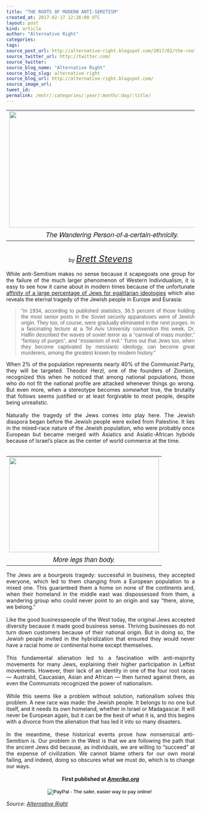```yaml
---
title: "THE ROOTS OF MODERN ANTI-SEMITISM"
created_at: 2017-02-17 12:26:00 UTC
layout: post
kind: article
author: "Alternative Right"
categories: 
tags: 
source_post_url: http://alternative-right.blogspot.com/2017/02/the-roots-of-modern-anti-semitism.html
source_twitter_url: http://twitter.com/
source_twitter: 
source_blog_name: "Alternative Right"
source_blog_slug: alternative-right
source_blog_url: http://alternative-right.blogspot.com/
source_image_url: 
tweet_id:
permalink: /mntr/:categories/:year/:month/:day/:title/
---
```

<div dir="ltr" style="text-align: left;" trbidi="on"><div class="separator" style="clear: both; text-align: center;"></div><div class="separator" style="clear: both; text-align: center;"></div><div class="separator" style="clear: both; text-align: center;"></div><table align="center" cellpadding="0" cellspacing="0" class="tr-caption-container" style="margin-left: auto; margin-right: auto; text-align: center;"><tbody><tr><td style="text-align: center;"><a href="https://2.bp.blogspot.com/-e6H5bxdC3Og/WKbri7rcMQI/AAAAAAAAVdk/e--o6JROJCAHoLKMbk---YUOEnRRgZJjgCLcB/s1600/WandJew.png" imageanchor="1" style="margin-left: auto; margin-right: auto;"><img border="0" height="310" src="https://2.bp.blogspot.com/-e6H5bxdC3Og/WKbri7rcMQI/AAAAAAAAVdk/e--o6JROJCAHoLKMbk---YUOEnRRgZJjgCLcB/s400/WandJew.png" width="550" /></a></td></tr><tr><td class="tr-caption" style="text-align: center;"><span style="font-family: &quot;helvetica neue&quot; , &quot;arial&quot; , &quot;helvetica&quot; , sans-serif; font-size: large;"><i>The Wandering Person-of-a-certain-ethnicity.</i></span></td></tr></tbody></table><br /><div style="text-align: center;">by <span style="font-size: x-large;"><i><a href="http://alternative-right.blogspot.com/search/label/Brett%20Stevens">Brett Stevens</a></i></span></div><br /><div style="text-align: justify;">While anti-Semitism makes no sense because it scapegoats one group for the failure of the much larger phenomenon of Western Individualism, it is easy to see how it came about in modern times because of the unfortunate <a href="http://www.ynetnews.com/articles/0,7340,L-3342999,00.html" target="_blank">affinity of a large percentage of Jews for egalitarian ideologies</a> which also reveals the eternal tragedy of the Jewish people in Europe and Eurasia:</div><blockquote class="tr_bq"><a name='more'></a><div style="text-align: justify;"><span style="font-family: &quot;verdana&quot; , sans-serif;">"In 1934, according to published statistics, 38.5 percent of those holding the most senior posts in the Soviet security apparatuses were of Jewish origin. They too, of course, were gradually eliminated in the next purges. In a fascinating lecture at a Tel Aviv University convention this week, Dr. Halfin described the waves of soviet terror as a “carnival of mass murder,” “fantasy of purges”, and “essianism of evil.” Turns out that Jews too, when they become captivated by messianic ideology, can become great murderers, among the greatest known by modern history." </span></div></blockquote><div style="text-align: justify;">When 2% of the population represents nearly 40% of the Communist Party, they will be targeted. Theodor Herzl, one of the founders of Zionism, recognized this when he noticed that among national populations, those who do not fit the national profile are attacked whenever things go wrong. But even more, when a stereotype becomes <i>somewhat </i>true, the brutality that follows seems justified or at least forgivable to most people, despite being unrealistic.</div><div style="text-align: justify;"><br /></div><div style="text-align: justify;">Naturally the tragedy of the Jews comes into play here. The Jewish diaspora began before the Jewish people were exiled from Palestine. It lies in the mixed-race nature of the Jewish population, who were probably once European but became merged with Asiatics and Asiatic-African hybrids because of Israel’s place as the center of world commerce at the time.</div><div style="text-align: justify;"><br /></div><div style="text-align: justify;"><table cellpadding="0" cellspacing="0" class="tr-caption-container" style="float: right; margin-left: 1em; text-align: right;"><tbody><tr><td style="text-align: center;"><a href="https://4.bp.blogspot.com/-kX5WXfZKdP8/WKbmVoUXxUI/AAAAAAAAVdE/goLL0TVkC8U5Li27d_e8rssB8f_ik-EVwCLcB/s1600/SpiderJew.png" imageanchor="1" style="clear: right; margin-bottom: 1em; margin-left: auto; margin-right: auto;"><img border="0" height="253" src="https://4.bp.blogspot.com/-kX5WXfZKdP8/WKbmVoUXxUI/AAAAAAAAVdE/goLL0TVkC8U5Li27d_e8rssB8f_ik-EVwCLcB/s400/SpiderJew.png" width="400" /></a></td></tr><tr><td class="tr-caption" style="text-align: center;"><span style="font-family: &quot;helvetica neue&quot; , &quot;arial&quot; , &quot;helvetica&quot; , sans-serif; font-size: large;"><i>More legs than body.</i></span></td></tr></tbody></table>The Jews are a bourgeois tragedy: successful in business, they accepted everyone, which led to them changing from a European population to a mixed one. This guaranteed them a home on none of the continents and, when their homeland in the middle east was dispossessed from them, a wandering group who could never point to an origin and say “there, alone, we belong.”</div><div style="text-align: justify;"><br /></div><div style="text-align: justify;">Like the good businesspeople of the West today, the original Jews accepted diversity because it made good business sense. Thriving businesses do not turn down customers because of their national origin. But in doing so, the Jewish people invited in the hybridization that ensured they would never have a racial home or continental home except themselves.</div><div style="text-align: justify;"><br /></div><div style="text-align: justify;">This fundamental alienation led to a fascination with anti-majority movements for many Jews, explaining their higher participation in Leftist movements. However, their lack of an identity in one of the four root races — Australid, Caucasian, Asian and African — then turned against them, as even the Communists recognized the power of nationalism.</div><div style="text-align: justify;"><br /></div><div style="text-align: justify;">While this seems like a problem without solution, nationalism solves this problem. A new race was made: the Jewish people. It belongs to no one but itself, and it needs its own homeland, whether in Israel or Madagascar. It will never be European again, but it can be the best of what it is, and this begins with a divorce from the alienation that has led it into so many disasters.</div><div style="text-align: justify;"><br /></div><div style="text-align: justify;">In the meantime, these historical events prove how nonsensical anti-Semitism is. Our problem in the West is that we are following the path that the ancient Jews did because, as individuals, we are willing to “succeed” at the expense of civilization. We cannot blame others for our own moral failing, and indeed, doing so obscures what we must do, which is to change our ways.<br /><br /><div style="text-align: center;"><b>First published at <i><a href="http://www.amerika.org/">Amerika.org</a></i></b></div><br /><form action="https://www.paypal.com/cgi-bin/webscr" method="post" style="text-align: justify;" target="_top"><div style="text-align: center;"><i><span style="font-family: inherit;"><span style="color: black; font-family: &quot;arial&quot; , &quot;helvetica&quot; , sans-serif; line-height: normal;"><span style="font-family: inherit;"><input alt="PayPal - The safer, easier way to pay online!" border="0" name="submit" src="https://www.paypalobjects.com/en_US/i/btn/btn_donateCC_LG.gif" type="image" />&nbsp;<img alt="" border="0" height="1" src="https://www.paypalobjects.com/en_US/i/scr/pixel.gif" width="1" /></span></span></span></i></div></form></div></div><img src="http://feeds.feedburner.com/~r/blogspot/SBfLZ/~4/K5UgKKn3tk4" height="1" width="1" alt=""/><div class="">
    <i>Source: <a href="http://alternative-right.blogspot.com/">Alternative Right</a></i>
</div>
